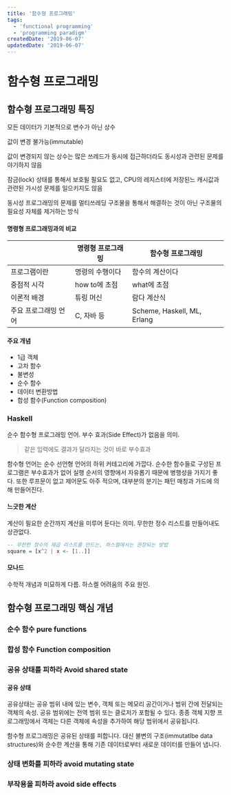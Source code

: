 ```yaml
---
title: '함수형 프로그래밍'
tags:
  - 'functional programming'
  - 'programming paradigm'
createdDate: '2019-06-07'
updatedDate: '2019-06-07'
---
```


# 함수형 프로그래밍

## 함수형 프로그래밍 특징

모든 데이터가 기본적으로 변수가 아닌 상수

값이 변경 불가능(immutable)

값이 변경되지 않는 상수는 많은 쓰레드가 동시에 접근하더라도 동시성과 관련된 문제를 야기하지 않음

잠금(lock) 상태를 통해서 보호될 필요도 없고, CPU의 레지스터에 저장된느 캐시값과 관련된 가시성 문제를 일으키지도 않음

동시성 프로그래밍의 문제를 멀티쓰레딩 구조물을 통해서 해결하는 것이 아닌 구조물의 필요성 자체를 제거하는 방식

#### 명령형 프로그래밍과의 비교

|                      | 명령형 프로그래밍 | 함수형 프로그래밍           |
| -------------------- | ----------------- | --------------------------- |
| 프로그램이란         | 명령의 수행이다   | 함수의 계산이다             |
| 중점적 시각          | how to에 초점     | what에 초점                 |
| 이론적 배경          | 튜링 머신         | 람다 계산식                 |
| 주요 프로그래밍 언어 | C, 자바 등        | Scheme, Haskell, ML, Erlang |

#### 주요 개념

- 1급 객체
- 고차 함수
- 불변성
- 순수 함수
- 데이터 변환방법
- 합성 함수(Function composition)

### Haskell

순수 함수형 프로그래밍 언어. 부수 효과(Side Effect)가 없음을 의미.

> 같은 입력에도 결과가 달라지는 것이 바로 부수효과

함수형 언어는 순수 선언형 언어의 하위 커테고리에 가깝다. 순수한 함수들로 구성된 프로그램은 부수효과가 없어 실행 순서의 영향에서 자유롭기 때문에 병행성을 가지기 좋다. 또한 루프문이 없고 제어문도 아주 적으며, 대부분의 분기는 패턴 매칭과 가드에 의해 만들어진다.

#### 느긋한 계산

계산이 필요한 순간까지 계산을 미루어 둔다는 의미. 무한한 정수 리스트를 만들어내도 상관없다.

```haskell
-- 무한한 정수의 제곱 리스트를 만드는, 하스켈에서는 권장되는 방법
square = [x^2 | x <- [1..]]
```

#### 모나드

수학적 개념과 미묘하게 다름. 하스켈 어려움의 주요 원인.

## 함수형 프로그래밍 핵심 개념

### 순수 함수 pure functions

### 합성 함수 Function composition

### 공유 상태를 피하라 Avoid shared state

#### 공유 상태

공유상태는 공유 범위 내에 있는 변수, 객체 또는 메모리 공간이거나 범위 간에 전달되는 객체의 속성. 공유 범위에는 전역 범위 또는 클로저가 포함될 수 있다. 종종 객체 지향 프로그래밍에서 객체는 다른 객체에 속성을 추가하여 해당 범위에서 공유됩니다.

함수형 프로그래밍은 공유된 상태를 피합니다. 대신 불변의 구조(immutatlbe data structures)와 순수한 계산을 통해 기존 데이터로부터 새로운 데이터를 만들어 냅니다.

### 상태 변화를 피하라 avoid mutating state

### 부작용을 피하라 avoid side effects
